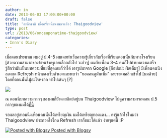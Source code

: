 ```yaml
---
author: in
date: 2013-06-03 17:00:00+00:00
draft: false
title: 'ละลึกชาติ เมื่อครั้งหนึ่งนานมาแล้ว: Thaigoodview'
type: post
url: /2013/06/onceuponatime-thaigoodview/
categories:
- Innn's Diary
---
```


เมื่อตอนประมาณ ผมอยู่ ป.4-5 ผมเคยทำเว็บความรู้เกี่ยวกับเรื่องที่เรียนตอนนั้นกับทางโรงเรียน [ด้วยความสามาถของข้าพเจ้าครูเลยเลือกตัวไป วะฮ่าๆ] ผมกับเพื่อน 3-4 คนก็ไปทำบทความเสร็จ รู้สึกว่ามันเป็นบทความที่แย่ที่สุดเลยก็ว่าได้ เอารูปมาจาก Google [ก็อปแปะ ผิดเต็มๆ] มีเพื่อนคนนึงลองกด Refresh หน้าของเว็บตัวเองและพบว่า "ยอดคนดูมันเพิ่ม" เลยระดมคลิกเข้าไป [ผมด้วย] โดยที่ตอนนั้นไมู่่้อะไรหรอก ทำไปเล่นๆ [?]


[![](https://www.cyruszh.com/wp-content/uploads/2013/06/wpid-Photo-4-มิ.ย.-2556-2250.jpg)
](https://www.cyruszh.com/wp-content/uploads/2013/06/wpid-Photo-4-มิ.ย.-2556-2250.jpg)


ณ ตอนนีบทความกากๆ ของผมก็ยังคงสถิตย์อยู่บน Thaigoodview ไปดูความสามารถตอน ป.5 กากๆของผมได้[ที่นี้](http://www.thaigoodview.com/node/81329?page=0,0)

รอผลอยู่เทอมนึงเพื่อนคนนั้นได้เหรียญเงิน ผมได้เหรียญทองแดง... คงรู้แล้วใช่ไหมว่า Thaigoodview ประกวดไรงี้กด Refresh เราก็ชนะได้แล้ว ง่ายๆแค่นี้ :P




[![Posted with Blogsy](http://blogsyapp.com/images/blogsy_footer_icon.png)
Posted with Blogsy](http://blogsyapp.com)
